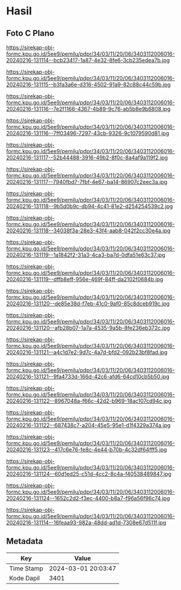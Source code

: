 # Hasil

## Foto C Plano

https://sirekap-obj-formc.kpu.go.id/5ee9/pemilu/pdpr/34/03/11/20/06/3403112006016-20240216-131114--bcb23417-1a87-4e32-8fe6-3cb235edea7b.jpg

https://sirekap-obj-formc.kpu.go.id/5ee9/pemilu/pdpr/34/03/11/20/06/3403112006016-20240216-131115--b3fa3a6e-d316-4502-91a9-82c88c44c59b.jpg

https://sirekap-obj-formc.kpu.go.id/5ee9/pemilu/pdpr/34/03/11/20/06/3403112006016-20240216-131116--7e2f1166-4367-4b89-9c76-ab5b8e9b6808.jpg

https://sirekap-obj-formc.kpu.go.id/5ee9/pemilu/pdpr/34/03/11/20/06/3403112006016-20240216-131116--7ff03496-7297-43cb-9326-9c1079590d81.jpg

https://sirekap-obj-formc.kpu.go.id/5ee9/pemilu/pdpr/34/03/11/20/06/3403112006016-20240216-131117--52b44488-3916-49b2-8f0c-8a4af9a119f2.jpg

https://sirekap-obj-formc.kpu.go.id/5ee9/pemilu/pdpr/34/03/11/20/06/3403112006016-20240216-131117--7940fbd7-7fbf-4e67-ba14-86907c2eec3a.jpg

https://sirekap-obj-formc.kpu.go.id/5ee9/pemilu/pdpr/34/03/11/20/06/3403112006016-20240216-131118--9b5d0b9c-db94-4c41-81e2-d254254539c2.jpg

https://sirekap-obj-formc.kpu.go.id/5ee9/pemilu/pdpr/34/03/11/20/06/3403112006016-20240216-131118--34038f3a-28e3-43f4-aab8-042f2cc30e4a.jpg

https://sirekap-obj-formc.kpu.go.id/5ee9/pemilu/pdpr/34/03/11/20/06/3403112006016-20240216-131119--1a1842f2-31a3-4ca3-ba7d-0dfa51e63c37.jpg

https://sirekap-obj-formc.kpu.go.id/5ee9/pemilu/pdpr/34/03/11/20/06/3403112006016-20240216-131119--dffb8eff-956e-469f-84ff-da2102f0684b.jpg

https://sirekap-obj-formc.kpu.go.id/5ee9/pemilu/pdpr/34/03/11/20/06/3403112006016-20240216-131120--de85e38d-f7eb-41c0-9af0-85c8dceb919c.jpg

https://sirekap-obj-formc.kpu.go.id/5ee9/pemilu/pdpr/34/03/11/20/06/3403112006016-20240216-131120--afb28b07-1a7a-4535-9a5b-8fe236eb372c.jpg

https://sirekap-obj-formc.kpu.go.id/5ee9/pemilu/pdpr/34/03/11/20/06/3403112006016-20240216-131121--a4c1d7e2-9d7c-4a7d-bfd2-092b23bf8fad.jpg

https://sirekap-obj-formc.kpu.go.id/5ee9/pemilu/pdpr/34/03/11/20/06/3403112006016-20240216-131121--9fa4733d-166d-42c6-afd6-64cd10cb5b50.jpg

https://sirekap-obj-formc.kpu.go.id/5ee9/pemilu/pdpr/34/03/11/20/06/3403112006016-20240216-131122--8967048a-f66c-42d2-b969-18ac107cd94c.jpg

https://sirekap-obj-formc.kpu.go.id/5ee9/pemilu/pdpr/34/03/11/20/06/3403112006016-20240216-131122--687438c7-a204-45e5-95e1-d1f4329a374a.jpg

https://sirekap-obj-formc.kpu.go.id/5ee9/pemilu/pdpr/34/03/11/20/06/3403112006016-20240216-131123--417c6e76-fe8c-4e44-b70b-4c32df64fff5.jpg

https://sirekap-obj-formc.kpu.go.id/5ee9/pemilu/pdpr/34/03/11/20/06/3403112006016-20240216-131124--60d1ed25-c51d-4cc2-8c4a-f40538489847.jpg

https://sirekap-obj-formc.kpu.go.id/5ee9/pemilu/pdpr/34/03/11/20/06/3403112006016-20240216-131124--1652c2d2-f3ec-4400-b8a7-f96a56f96c74.jpg

https://sirekap-obj-formc.kpu.go.id/5ee9/pemilu/pdpr/34/03/11/20/06/3403112006016-20240216-131114--16feaa93-982a-48dd-ad1d-7308e67d511f.jpg


## Metadata

| Key        | Value               |
| ---------- | ------------------- |
| Time Stamp | 2024-03-01 20:03:47 |
| Kode Dapil | 3401                |



